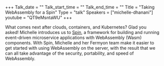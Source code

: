 +++
Talk_date = ""
Talk_start_time = ""
Talk_end_time = ""
Title = "Taking WebAssembly for a Spin"
Type = "talk"
Speakers = ["michelle-dhanani"]
youtube = "QT9eMsntaWU"
+++

What comes next after clouds, containers, and Kubernetes? Glad you asked! Michelle introduces us to [Spin](https://spin.fermyon.dev/), a framework for building and running event-driven microservice applications with WebAssembly (Wasm) components. With Spin, Michelle and her Fermyon team make it easier to get started with using WebAssembly on the server, with the result that we can all take advantage of the security, portability, and speed of WebAssembly.
